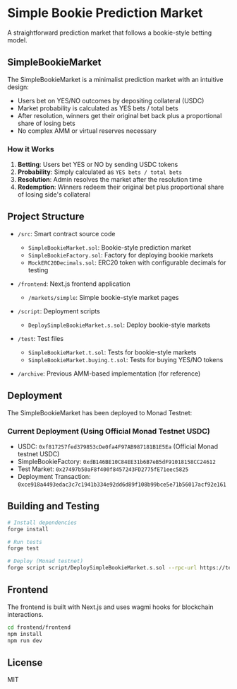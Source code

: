 # Simple Bookie Prediction Market

A straightforward prediction market that follows a bookie-style betting model.

## SimpleBookieMarket

The SimpleBookieMarket is a minimalist prediction market with an intuitive design:

- Users bet on YES/NO outcomes by depositing collateral (USDC)
- Market probability is calculated as YES bets / total bets
- After resolution, winners get their original bet back plus a proportional share of losing bets
- No complex AMM or virtual reserves necessary

### How it Works

1. **Betting**: Users bet YES or NO by sending USDC tokens
2. **Probability**: Simply calculated as `YES bets / total bets`
3. **Resolution**: Admin resolves the market after the resolution time
4. **Redemption**: Winners redeem their original bet plus proportional share of losing side's collateral

## Project Structure

- `/src`: Smart contract source code
  - `SimpleBookieMarket.sol`: Bookie-style prediction market
  - `SimpleBookieFactory.sol`: Factory for deploying bookie markets
  - `MockERC20Decimals.sol`: ERC20 token with configurable decimals for testing

- `/frontend`: Next.js frontend application
  - `/markets/simple`: Simple bookie-style market pages

- `/script`: Deployment scripts
  - `DeploySimpleBookieMarket.s.sol`: Deploy bookie-style markets

- `/test`: Test files
  - `SimpleBookieMarket.t.sol`: Tests for bookie-style markets
  - `SimpleBookieMarket.buying.t.sol`: Tests for buying YES/NO tokens

- `/archive`: Previous AMM-based implementation (for reference)

## Deployment

The SimpleBookieMarket has been deployed to Monad Testnet:

### Current Deployment (Using Official Monad Testnet USDC)
- USDC: `0xf817257fed379853cDe0fa4F97AB987181B1E5Ea` (Official Monad testnet USDC)
- SimpleBookieFactory: `0xdB146BE10C84EE31b6B7eB5dF91018158CC24612`
- Test Market: `0x27497b50aF8f400f8457243FD2775fE71eec5825`
- Deployment Transaction: `0xce918a4493edac3c7c1941b334e92dd6d89f108b99bce5e71b56017acf92e161`

## Building and Testing

```bash
# Install dependencies
forge install

# Run tests
forge test

# Deploy (Monad testnet)
forge script script/DeploySimpleBookieMarket.s.sol --rpc-url https://testnet-rpc.monad.xyz --broadcast -vvv --private-key $PRIVATE_KEY
```

## Frontend

The frontend is built with Next.js and uses wagmi hooks for blockchain interactions.

```bash
cd frontend/frontend
npm install
npm run dev
```

## License

MIT
